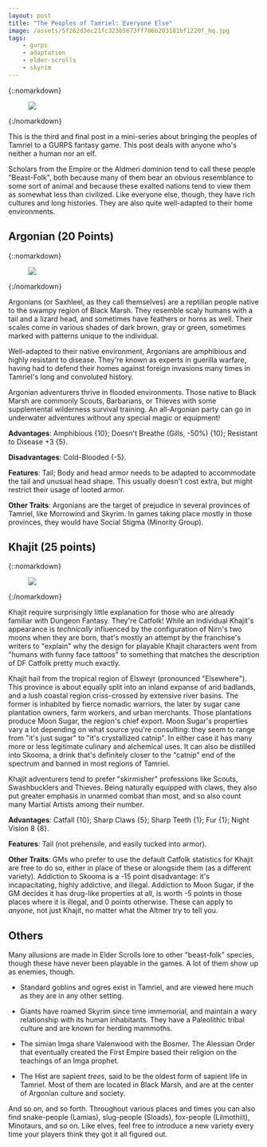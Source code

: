 ```yaml
---
layout: post
title: "The Peoples of Tamriel: Everyone Else"
image: /assets/5f282d3ec21fc323b5673ff706b203181bf1220f_hq.jpg
tags:
    - gurps
    - adaptation
    - elder-scrolls
    - skyrim
---
```


{::nomarkdown}
<figure>
  <img src="{{ "/assets/5f282d3ec21fc323b5673ff706b203181bf1220f_hq.jpg" | relative_url }}"/>
</figure>
{:/nomarkdown}

This is the third and final post in a mini-series about bringing the peoples of
Tamriel to a GURPS fantasy game. This post deals with anyone who's neither a
human nor an elf.

Scholars from the Empire or the Aldmeri dominion tend to call these people
"Beast-Folk", both because many of them bear an obvious resemblance to some sort
of animal and because these exalted nations tend to view them as somewhat
less than civilized. Like everyone else, though, they have rich cultures and
long histories. They are also quite well-adapted to their home environments.

## Argonian (20 Points)

{::nomarkdown}
<figure class="left">
  <img src="{{ "/assets/LG-avatar-Argonian_Female_2.png" | relative_url }}"/>
</figure>
{:/nomarkdown}

Argonians (or Saxhleel, as they call themselves) are a reptilian people native
to the swampy region of Black Marsh. They resemble scaly humans with a tail and
a lizard head, and sometimes have feathers or horns as well. Their scales come
in various shades of dark brown, gray or green, sometimes marked with patterns
unique to the individual.

Well-adapted to their native environment, Argonians are amphibious and highly
resistant to disease. They're known as experts in guerilla warfare, having had
to defend their homes against foreign invasions many times in Tamriel's long and
convoluted history.

Argonian adventurers thrive in flooded environments. Those native to Black Marsh
are commonly Scouts, Barbarians, or Thieves with some supplemental wilderness
survival training. An all-Argonian party can go in underwater adventures without
any special magic or equipment!

**Advantages**: Amphibious {10}; Doesn't Breathe (Gills, -50%) {10}; Resistant
to Disease +3 {5}.

**Disadvantages**: Cold-Blooded {-5}.

**Features**: Tail; Body and head armor needs to be adapted to accommodate the
tail and unusual head shape. This usually doesn't cost extra, but might restrict
their usage of looted armor.

**Other Traits**: Argonians are the target of prejudice in several provinces of
Tamriel, like Morrowind and Skyrim. In games taking place mostly in those
provinces, they would have Social Stigma (Minority Group).

## Khajit (25 points)

{::nomarkdown}
<figure class="right">
  <img src="{{ "/assets/LG-avatar-Khajiit_Female_1.png" | relative_url }}"/>
</figure>
{:/nomarkdown}

Khajit require surprisingly little explanation for those who are already
familiar with Dungeon Fantasy. They're Catfolk! While an individual Khajit's
appearance is _technically_ influenced by the configuration of Nirn's two moons
when they are born, that's mostly an attempt by the franchise's writers to
"explain" why the design for playable Khajit characters went from "humans with
funny face tattoos" to something that matches the description of DF Catfolk
pretty much exactly.

Khajit hail from the tropical region of Elsweyr (pronounced "Elsewhere"). This
province is about equally split into an inland expanse of arid badlands, and a
lush coastal region criss-crossed by extensive river basins. The former is
inhabited by fierce nomadic warriors, the later by sugar cane plantation owners,
farm workers, and urban merchants. Those plantations produce Moon Sugar, the
region's chief export. Moon Sugar's properties vary a lot depending on what
source you're consulting: they seem to range from "it's just sugar" to "it's
crystallized catnip". In either case it has many more or less legitimate
culinary and alchemical uses. It can also be distilled into Skooma, a drink
that's definitely closer to the "catnip" end of the spectrum and banned in most
regions of Tamriel.

Khajit adventurers tend to prefer "skirmisher" professions like Scouts,
Swashbucklers and Thieves. Being naturally equipped with claws, they also put
greater emphasis in unarmed combat than most, and so also count many Martial
Artists among their number.

**Advantages**: Catfall {10}; Sharp Claws {5}; Sharp Teeth {1}; Fur {1}; Night
Vision 8 {8}.

**Features**: Tail (not prehensile, and easily tucked into armor).

**Other Traits**: GMs who prefer to use the default Catfolk statistics for
Khajit are free to do so, either in place of these or alongside them (as a
different variety). Addiction to Skooma is a -15 point disadvantage: it's
incapacitating, highly addictive, and illegal. Addiction to Moon Sugar, if the
GM decides it has drug-like properties at all, is worth -5 points in those
places where it is illegal, and 0 points otherwise. These can apply to _anyone_,
not just Khajit, no matter what the Altmer try to tell you.

## Others

Many allusions are made in Elder Scrolls lore to other "beast-folk" species,
though these have never been playable in the games. A lot of them show up as
enemies, though.

- Standard goblins and ogres exist in Tamriel, and are viewed here much as they
  are in any other setting.

- Giants have roamed Skyrim since time immemorial, and maintain a wary
  relationship with its human inhabitants. They have a Paleolithic tribal
  culture and are known for herding mammoths.

- The simian Imga share Valenwood with the Bosmer. The Alessian Order that
  eventually created the First Empire based their religion on the teachings of
  an Imga prophet.

- The Hist are sapient _trees_, said to be the oldest form of sapient life in
  Tamriel. Most of them are located in Black Marsh, and are at the center of
  Argonian culture and society.

And so on, and so forth. Throughout various places and times you can also find
snake-people (Lamias), slug-people (Sloads), fox-people (Lilmothiit), Minotaurs,
and so on. Like elves, feel free to introduce a new variety every time your
players think they got it all figured out.
